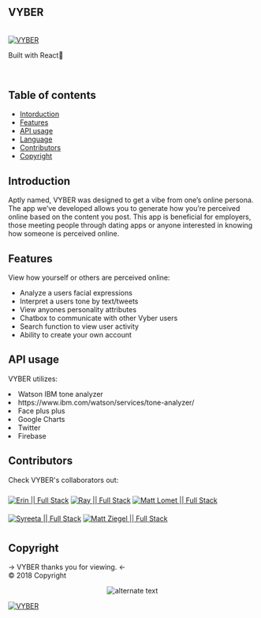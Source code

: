   <!-- <br>
    <a href="https://github.com/erin0418/Vyber" target="_blank">
![pics](image.png)</a>
   <!-- ![Image](https://thumb.ibb.co/hYp83U/image.png)</a> -->
   <!-- <a href="https://ibb.co/hYp83U"><img src="https://thumb.ibb.co/hYp83U/image.png" alt="image" border="0" /></a> -->
  <!-- <br>
<br> -->

<h1 text="center">
<h2>VYBER</h2>
  <br>
      <a href="https://github.com/erin0418/Vyber" target="_blank">
   <img src="https://imageshack.com/a/img924/9259/ZnwqNZ.png" title="VYBER"/></a>
   <p>Built with React🔨</p>
  <br>
</h1>

## Table of contents

- [Intorduction](#introduction)
- [Features](#features)
- [API usage](#api-usage)
- [Language](#language)
- [Contributors](#contributors)
- [Copyright](#copyright) 

## Introduction

Aptly named, VYBER was designed to get a vibe from one’s online persona. The app we’ve developed allows you to generate how you’re perceived online based on the content you post. This app is beneficial for employers, those meeting people through dating apps or anyone interested in knowing how someone is perceived online.

## Features

View how yourself or others are perceived online:

<ul>
<li>Analyze a users facial expressions</li>
<li>Interpret a users tone by text/tweets</li>
<li>View anyones personality attributes</li>
<li>Chatbox to communicate with other Vyber users</li>
<li>Search function to view user activity</li>
<li>Ability to create your own account</li>
</ul>

## API usage

VYBER utilizes:

<li>Watson IBM tone analyzer</li>
    <li>https://www.ibm.com/watson/services/tone-analyzer/</li>
<li>Face plus plus</li>
<li>Google Charts</li>
<li>Twitter</li>
<li>Firebase</li>

## Contributors

Check VYBER's collaborators out:
<br>

<a href="https://github.com/erin0418" target="_blank">
    <img src="https://imageshack.com/a/img923/776/acMcwN.png" title="Erin || Full Stack" image-align="left" vspace="10"></a>

<a href="https://github.com/RayKilburg" target="_blank">
   <img src="https://imageshack.com/a/img921/1258/tLVddu.png" title="Ray || Full Stack" image-align="left" vspace="10"></a>
 
<a href="https://github.com/Mattlomet" target="_blank">
   <img src="https://imageshack.com/a/img923/5536/jCkAKV.png" title="Matt Lomet || Full Stack" image-align="left" vspace="10"></a>

<a href="https://github.com/Reetaxo" target="_blank">
   <img src="https://imageshack.com/a/img923/7995/7Ztjmo.png" title="Syreeta || Full Stack" image-align="left" vspace="10"></a>

<a href="https://github.com/mattziegel" target="_blank">
   <img src="https://imageshack.com/a/img923/8868/AKQGQ8.png" title="Matt Ziegel || Full Stack" image-align="left" vspace="10"></a>


## Copyright
<div image="center" text="center">
-> VYBER thanks you for viewing. <-

<br>
© 2018 Copyright
<br>
 <p align="center"> 
    <img src="https://imageshack.com/a/img923/992/0bTfty.png" alt="alternate text">
 </p>

<a href="https://github.com/erin0418/Vyber" target="_blank">
   <img src="https://imageshack.com/a/img923/992/0bTfty.png" title="VYBER"/></a>

</div>
<!-- const VYBER = { } -->


<!-- END doctoc generated TOC please keep comment here to allow auto update -->

<!-- # burgers2
Heading
=======

## Sub-heading

Paragraphs are separated
by a blank line.

Two spaces at the end of a line
produces a line break.

Text attributes _italic_,
**bold**, `monospace`.

Horizontal rule:

---

Bullet list:

  * apples
  * oranges
  * pears

Numbered list:

  1. wash
  2. rinse
  3. repeat

A [link](http://example.com).

![Image](https://media.giphy.com/media/qE8EuaecyLH6U/giphy.gif)

> Markdown uses email-style > characters for blockquoting.

Inline <abbr title="Hypertext Markup Language">HTML</abbr> is supported. -->
